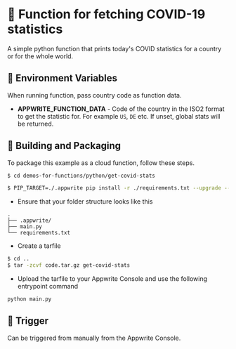 # 🦠 Function for fetching COVID-19 statistics
A simple python function that prints today's COVID statistics for a country or for the whole world.
## 📝 Environment Variables
When running function, pass country code as function data.

* **APPWRITE_FUNCTION_DATA** - Code of the country in the ISO2 format to get the statistic for. For example `US`, `DE` etc. If unset, global stats will be returned.

## 🚀 Building and Packaging

To package this example as a cloud function, follow these steps.

```bash
$ cd demos-for-functions/python/get-covid-stats

$ PIP_TARGET=./.appwrite pip install -r ./requirements.txt --upgrade --ignore-installed 
```

* Ensure that your folder structure looks like this 
```
.
├── .appwrite/
├── main.py
└── requirements.txt
```

* Create a tarfile

```bash
$ cd ..
$ tar -zcvf code.tar.gz get-covid-stats
```

* Upload the tarfile to your Appwrite Console and use the following entrypoint command

```bash
python main.py
```
## 🎯 Trigger
Can be triggered from manually from the Appwrite Console.
